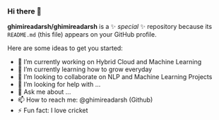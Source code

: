 ### Hi there 👋

**ghimireadarsh/ghimireadarsh** is a ✨ _special_ ✨ repository because its `README.md` (this file) appears on your GitHub profile.

Here are some ideas to get you started:

- 🔭 I’m currently working on Hybrid Cloud and Machine Learning
- 🌱 I’m currently learning how to grow everyday
- 👯 I’m looking to collaborate on NLP and Machine Learning Projects
- 🤔 I’m looking for help with ...
- 💬 Ask me about ...
- 📫 How to reach me: @ghimireadarsh (Github) 
- ⚡ Fun fact: I love cricket

